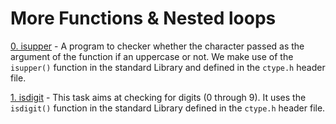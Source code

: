 # More Functions & Nested loops

[0. isupper](./0-isupper.c) - A program to checker whether the character passed as the argument of the function if an uppercase or not. We make use of the `isupper()` function in the standard Library and defined in the `ctype.h` header file.

[1. isdigit](./1-isdigit.c) - This task aims at checking for digits (0 through 9). It uses the `isdigit()` function in the standard Library defined in the `ctype.h` header file.


